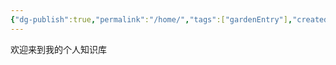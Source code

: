 ```yaml
---
{"dg-publish":true,"permalink":"/home/","tags":["gardenEntry"],"created":"2024-04-08T18:39:06.392+08:00","updated":"2024-06-01T10:51:27.990+08:00"}
---
```


欢迎来到我的个人知识库